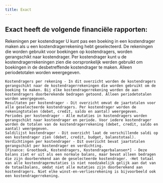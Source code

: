 ```yaml
---
title: Exact
---
```


## Exact heeft de volgende financiële rapporten:
Rekeningen per kostendrager
U kunt pas een boeking in een kostendrager maken als u een kostendragerrekening hebt geselecteerd. De rekeningen die worden gebruikt voor boekingen op kostendragers, worden gerangschikt naar kostendrager. Per kostendrager kunt u de kostendragerrekeningen zien die oorspronkelijk werden gebruikt om boekingen in de desbetreffende kostendrager te maken. Alleen periodetotalen worden weergegeven.

    Kostendragers per rekening - In dit overzicht worden de kostendragers gerangschikt naar de kostendragerrekeningen die worden gebruikt om de boeking te maken. Bij elke kostendragerrekening worden de aan kostendragers doorberekende bedragen getoond. Alleen periodetotalen worden weergegeven.
    Resultaten per kostendrager - Dit overzicht omvat de jaartotalen voor alle geselecteerde kostendragers. Per kostendrager worden de rekeningtotalen (debet, credit, saldo en aantal) weergegeven.
    Periodes per kostendrager - Alle mutaties in kostendragers worden gerangschikt naar kostendrager en periode. Voor iedere kostendrager worden de totalen van de kostendragerrekening (debet, credit, saldo en aantal) weergegeven.
    Saldilijst kostendrager - Dit overzicht laat de verschillende saldi op een kostendrager zien (debet, credit, budget, balanstotaal).
    Verdichtingen per kostendrager - Dit overzicht bevat jaartotalen gerangschikt per kostendrager en verdichting.
    [Finance: Grootboek, Kostendragers, Kostendragerbalansen*] - Deze balans ziet er uit als een normale balans, maar bevat alleen bedragen die zijn doorberekend aan de geselecteerde kostendrager. -Het totaal van alle kostendragermutaties is niet noodzakelijk gelijk aan dat van de totaalbalans, omdat niet alle mutaties zijn doorberekend aan kostendragers. Niet elke winst-en-verliesrekening is bijvoorbeeld ook een kostendragerrekening.
